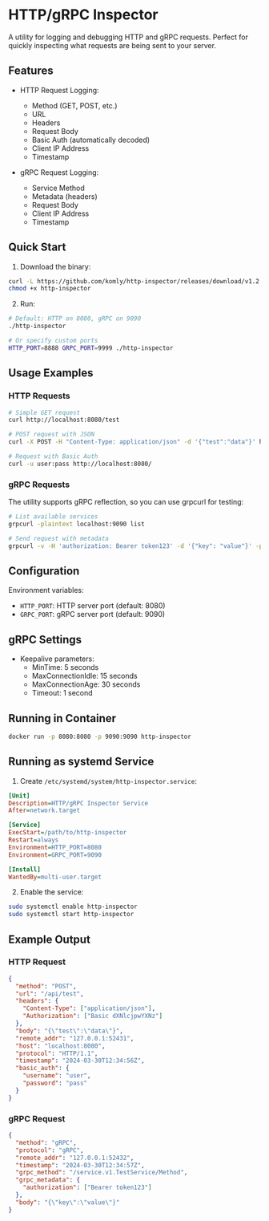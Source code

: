 # HTTP/gRPC Inspector

A utility for logging and debugging HTTP and gRPC requests. Perfect for quickly inspecting what requests are being sent to your server.

## Features

- HTTP Request Logging:
  - Method (GET, POST, etc.)
  - URL
  - Headers
  - Request Body
  - Basic Auth (automatically decoded)
  - Client IP Address
  - Timestamp

- gRPC Request Logging:
  - Service Method
  - Metadata (headers)
  - Request Body
  - Client IP Address
  - Timestamp

## Quick Start

1. Download the binary:
```bash
curl -L https://github.com/komly/http-inspector/releases/download/v1.2.0/http-inspector-linux-amd64 -o http-inspector
chmod +x http-inspector
```

2. Run:
```bash
# Default: HTTP on 8080, gRPC on 9090
./http-inspector

# Or specify custom ports
HTTP_PORT=8888 GRPC_PORT=9999 ./http-inspector
```

## Usage Examples

### HTTP Requests

```bash
# Simple GET request
curl http://localhost:8080/test

# POST request with JSON
curl -X POST -H "Content-Type: application/json" -d '{"test":"data"}' http://localhost:8080/api

# Request with Basic Auth
curl -u user:pass http://localhost:8080/
```

### gRPC Requests

The utility supports gRPC reflection, so you can use grpcurl for testing:

```bash
# List available services
grpcurl -plaintext localhost:9090 list

# Send request with metadata
grpcurl -v -H 'authorization: Bearer token123' -d '{"key": "value"}' -plaintext localhost:9090 your.service.Method
```

## Configuration

Environment variables:
- `HTTP_PORT`: HTTP server port (default: 8080)
- `GRPC_PORT`: gRPC server port (default: 9090)

## gRPC Settings

- Keepalive parameters:
  - MinTime: 5 seconds
  - MaxConnectionIdle: 15 seconds
  - MaxConnectionAge: 30 seconds
  - Timeout: 1 second

## Running in Container

```bash
docker run -p 8080:8080 -p 9090:9090 http-inspector
```

## Running as systemd Service

1. Create `/etc/systemd/system/http-inspector.service`:
```ini
[Unit]
Description=HTTP/gRPC Inspector Service
After=network.target

[Service]
ExecStart=/path/to/http-inspector
Restart=always
Environment=HTTP_PORT=8080
Environment=GRPC_PORT=9090

[Install]
WantedBy=multi-user.target
```

2. Enable the service:
```bash
sudo systemctl enable http-inspector
sudo systemctl start http-inspector
```

## Example Output

### HTTP Request
```json
{
  "method": "POST",
  "url": "/api/test",
  "headers": {
    "Content-Type": ["application/json"],
    "Authorization": ["Basic dXNlcjpwYXNz"]
  },
  "body": "{\"test\":\"data\"}",
  "remote_addr": "127.0.0.1:52431",
  "host": "localhost:8080",
  "protocol": "HTTP/1.1",
  "timestamp": "2024-03-30T12:34:56Z",
  "basic_auth": {
    "username": "user",
    "password": "pass"
  }
}
```

### gRPC Request
```json
{
  "method": "gRPC",
  "protocol": "gRPC",
  "remote_addr": "127.0.0.1:52432",
  "timestamp": "2024-03-30T12:34:57Z",
  "grpc_method": "/service.v1.TestService/Method",
  "grpc_metadata": {
    "authorization": ["Bearer token123"]
  },
  "body": "{\"key\":\"value\"}"
}
``` 